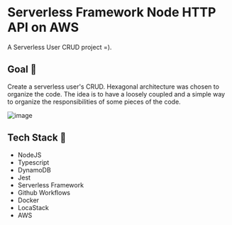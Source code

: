 # Serverless Framework Node HTTP API on AWS

A Serverless User CRUD project =).

## Goal 🎯

Create a serverless user's CRUD. Hexagonal architecture was chosen to organize the code. The idea is to have a loosely coupled and a simple way to organize the responsibilities of some pieces of the code.

![image](https://github.com/ljsomm/user-crud-api-serverless/assets/48564798/6342066d-810e-4671-a84d-e8b99a8a5ead)


## Tech Stack 🚀

- NodeJS
- Typescript
- DynamoDB
- Jest
- Serverless Framework
- Github Workflows
- Docker
- LocaStack
- AWS
